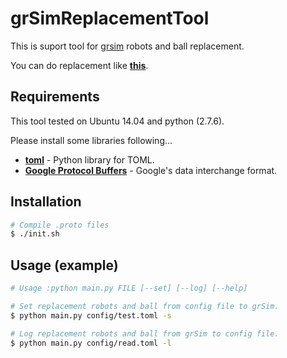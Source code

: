 # grSimReplacementTool

This is suport tool for [grsim](https://github.com/RoboCup-SSL/grSim) robots and ball replacement.

You can do replacement like [**this**](https://twitter.com/chmod_x_akasit/status/897458004672434176).

## Requirements
This tool tested on Ubuntu 14.04 and python (2.7.6).

Please install some libraries following...

* [**toml**](https://github.com/uiri/toml) - Python library for TOML.
* [**Google Protocol Buffers**](https://github.com/google/protobuf) - Google's data interchange format.


## Installation

```zsh
# Compile .proto files
$ ./init.sh
```


## Usage (example)

```zsh
# Usage :python main.py FILE [--set] [--log] [--help]

# Set replacement robots and ball from config file to grSim.
$ python main.py config/test.toml -s

# Log replacement robots and ball from grSim to config file.
$ python main.py config/read.toml -l
```

